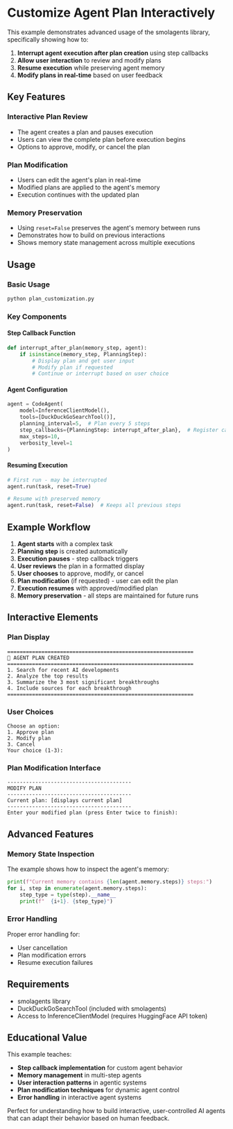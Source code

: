# Customize Agent Plan Interactively

This example demonstrates advanced usage of the smolagents library, specifically showing how to:

1. **Interrupt agent execution after plan creation** using step callbacks
2. **Allow user interaction** to review and modify plans
3. **Resume execution** while preserving agent memory
4. **Modify plans in real-time** based on user feedback

## Key Features

### Interactive Plan Review
- The agent creates a plan and pauses execution
- Users can view the complete plan before execution begins
- Options to approve, modify, or cancel the plan

### Plan Modification
- Users can edit the agent's plan in real-time
- Modified plans are applied to the agent's memory
- Execution continues with the updated plan

### Memory Preservation
- Using `reset=False` preserves the agent's memory between runs
- Demonstrates how to build on previous interactions
- Shows memory state management across multiple executions

## Usage

### Basic Usage
```python
python plan_customization.py
```

### Key Components

#### Step Callback Function
```python
def interrupt_after_plan(memory_step, agent):
    if isinstance(memory_step, PlanningStep):
        # Display plan and get user input
        # Modify plan if requested
        # Continue or interrupt based on user choice
```

#### Agent Configuration
```python
agent = CodeAgent(
    model=InferenceClientModel(),
    tools=[DuckDuckGoSearchTool()],
    planning_interval=5,  # Plan every 5 steps
    step_callbacks={PlanningStep: interrupt_after_plan},  # Register callback for PlanningStep
    max_steps=10,
    verbosity_level=1
)
```

#### Resuming Execution
```python
# First run - may be interrupted
agent.run(task, reset=True)

# Resume with preserved memory
agent.run(task, reset=False)  # Keeps all previous steps
```

## Example Workflow

1. **Agent starts** with a complex task
2. **Planning step** is created automatically
3. **Execution pauses** - step callback triggers
4. **User reviews** the plan in a formatted display
5. **User chooses** to approve, modify, or cancel
6. **Plan modification** (if requested) - user can edit the plan
7. **Execution resumes** with approved/modified plan
8. **Memory preservation** - all steps are maintained for future runs

## Interactive Elements

### Plan Display
```
============================================================
🤖 AGENT PLAN CREATED
============================================================
1. Search for recent AI developments
2. Analyze the top results
3. Summarize the 3 most significant breakthroughs
4. Include sources for each breakthrough
============================================================
```

### User Choices
```
Choose an option:
1. Approve plan
2. Modify plan
3. Cancel
Your choice (1-3):
```

### Plan Modification Interface
```
----------------------------------------
MODIFY PLAN
----------------------------------------
Current plan: [displays current plan]
----------------------------------------
Enter your modified plan (press Enter twice to finish):
```

## Advanced Features

### Memory State Inspection
The example shows how to inspect the agent's memory:
```python
print(f"Current memory contains {len(agent.memory.steps)} steps:")
for i, step in enumerate(agent.memory.steps):
    step_type = type(step).__name__
    print(f"  {i+1}. {step_type}")
```

### Error Handling
Proper error handling for:
- User cancellation
- Plan modification errors
- Resume execution failures

## Requirements

- smolagents library
- DuckDuckGoSearchTool (included with smolagents)
- Access to InferenceClientModel (requires HuggingFace API token)

## Educational Value

This example teaches:
- **Step callback implementation** for custom agent behavior
- **Memory management** in multi-step agents
- **User interaction patterns** in agentic systems
- **Plan modification techniques** for dynamic agent control
- **Error handling** in interactive agent systems

Perfect for understanding how to build interactive, user-controlled AI agents that can adapt their behavior based on human feedback.
